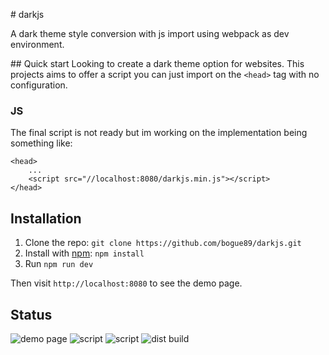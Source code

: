 # darkjs

A dark theme style conversion with js import using webpack as dev environment.

## Quick start
Looking to create a dark theme option for websites. This projects aims to offer a script you can just import on the `<head>` tag with no configuration.

### JS
The final script is not ready but im working on the implementation being something like:

    <head>
        ...
        <script src="//localhost:8080/darkjs.min.js"></script>
    </head>


## Installation

1. Clone the repo: `git clone https://github.com/bogue89/darkjs.git`
2. Install with [npm](https://www.npmjs.com/): `npm install`
3. Run `npm run dev`

Then visit `http://localhost:8080` to see the demo page.

## Status

![demo page](https://img.shields.io/static/v1?label=demo_page&message=completed&color=success)
![script](https://img.shields.io/static/v1?label=crawler&message=poc&color=yellow)
![script](https://img.shields.io/static/v1?label=styling&message=null&color=red)
![dist build](https://img.shields.io/static/v1?label=testpage&message=null&color=red)
